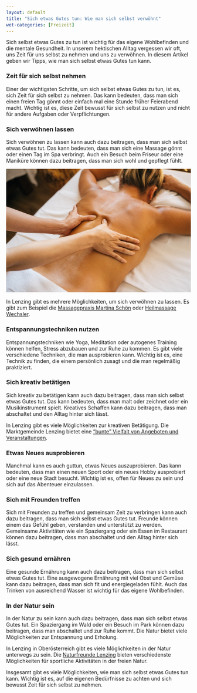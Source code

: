 ```yaml
---
layout: default
title: "Sich etwas Gutes tun: Wie man sich selbst verwöhnt"
wet-categories: [Freizeit]
---
```

Sich selbst etwas Gutes zu tun ist wichtig für das eigene Wohlbefinden und die mentale Gesundheit. In unserem hektischen Alltag vergessen wir oft, uns Zeit für uns selbst zu nehmen und uns zu verwöhnen. In diesem Artikel geben wir Tipps, wie man sich selbst etwas Gutes tun kann.

### Zeit für sich selbst nehmen

Einer der wichtigsten Schritte, um sich selbst etwas Gutes zu tun, ist es, sich Zeit für sich selbst zu nehmen. Das kann bedeuten, dass man sich einen freien Tag gönnt oder einfach mal eine Stunde früher Feierabend macht. Wichtig ist es, diese Zeit bewusst für sich selbst zu nutzen und nicht für andere Aufgaben oder Verpflichtungen.

### Sich verwöhnen lassen

Sich verwöhnen zu lassen kann auch dazu beitragen, dass man sich selbst etwas Gutes tut. Das kann bedeuten, dass man sich eine Massage gönnt oder einen Tag im Spa verbringt. Auch ein Besuch beim Friseur oder eine Maniküre können dazu beitragen, dass man sich wohl und gepflegt fühlt.

![Sich verwöhnen lassen](../assets/images/pexels-anna-tarazevich-6560289.jpg "Sich verwöhnen lassen")

In Lenzing gibt es mehrere Möglichkeiten, um sich verwöhnen zu lassen. Es gibt zum Beispiel die [Massagepraxis Martina Schön](http://www.massageschoen.at/) oder [Heilmassage Wechsler](https://www.heilmassage-wechsler.at/).

### Entspannungstechniken nutzen

Entspannungstechniken wie Yoga, Meditation oder autogenes Training können helfen, Stress abzubauen und zur Ruhe zu kommen. Es gibt viele verschiedene Techniken, die man ausprobieren kann. Wichtig ist es, eine Technik zu finden, die einem persönlich zusagt und die man regelmäßig praktiziert.

### Sich kreativ betätigen

Sich kreativ zu betätigen kann auch dazu beitragen, dass man sich selbst etwas Gutes tut. Das kann bedeuten, dass man malt oder zeichnet oder ein Musikinstrument spielt. Kreatives Schaffen kann dazu beitragen, dass man abschaltet und den Alltag hinter sich lässt.

In Lenzing gibt es viele Möglichkeiten zur kreativen Betätigung. Die Marktgemeinde Lenzing bietet eine [“bunte” Vielfalt von Angeboten und Veranstaltungen](https://www.lenzing.ooe.gv.at/Leben_in_Lenzing/Freizeit_Familie_Jugend/Veranstaltungskalender).

### Etwas Neues ausprobieren

Manchmal kann es auch guttun, etwas Neues auszuprobieren. Das kann bedeuten, dass man einen neuen Sport oder ein neues Hobby ausprobiert oder eine neue Stadt besucht. Wichtig ist es, offen für Neues zu sein und sich auf das Abenteuer einzulassen.

### Sich mit Freunden treffen

Sich mit Freunden zu treffen und gemeinsam Zeit zu verbringen kann auch dazu beitragen, dass man sich selbst etwas Gutes tut. Freunde können einem das Gefühl geben, verstanden und unterstützt zu werden. Gemeinsame Aktivitäten wie ein Spaziergang oder ein Essen im Restaurant können dazu beitragen, dass man abschaltet und den  Alltag hinter sich lässt.

### Sich gesund ernähren

Eine gesunde Ernährung kann auch dazu beitragen, dass man sich selbst etwas Gutes tut. Eine ausgewogene Ernährung mit viel Obst und Gemüse kann dazu beitragen, dass man sich fit und energiegeladen fühlt. Auch das Trinken von ausreichend Wasser ist wichtig für das eigene Wohlbefinden.

### In der Natur sein

In der Natur zu sein kann auch dazu beitragen, dass man sich selbst etwas Gutes tut. Ein Spaziergang im Wald oder ein Besuch im Park können dazu beitragen, dass man abschaltet und zur Ruhe kommt. Die Natur bietet viele Möglichkeiten zur Entspannung und Erholung.

In Lenzing in Oberösterreich gibt es viele Möglichkeiten in der Natur unterwegs zu sein. Die [Naturfreunde Lenzing](https://lenzing.naturfreunde.at/) bieten verschiedenste Möglichkeiten für sportliche Aktivitäten in der freien Natur.

Insgesamt gibt es viele Möglichkeiten, wie man sich selbst etwas Gutes tun kann. Wichtig ist es, auf die eigenen Bedürfnisse zu achten und sich bewusst Zeit für sich selbst zu nehmen.
